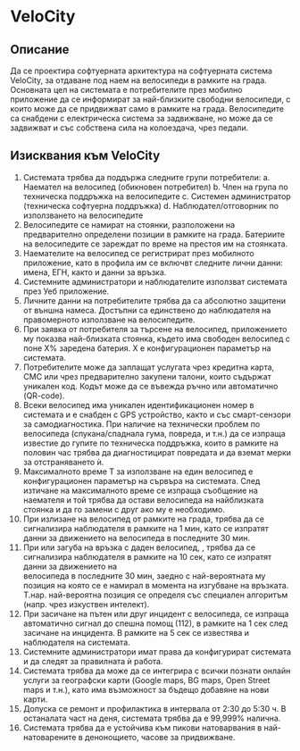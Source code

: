 # VeloCity

## Описание
Да се проектира софтуерната архитектура на софтуерната система VeloCity, за отдаване
под наем на велосипеди в рамките на града.
Основната цел на системата е потребителите през мобилно приложение да се
информират за най-близките свободни велосипеди, с които може да се придвижват
само в рамките на града. Велосипедите са снабдени с електрическа система за
задвижване, но може да се задвижват и със собствена сила на колоездача, чрез педали.

## Изисквания към VeloCity
  1. Системата трябва да поддържа следните групи потребители:
    a. Наемател на велосипед (обикновен потребител)
    b. Член на група по техническа поддръжка на велосипедите
    c. Системен администратор (техническа софтуерна поддръжка)
    d. Наблюдател/отговорник по използването на велосипедите
  2. Велосипедите се намират на стоянки, разположени на предварително
  определени позиции в рамките на града. Батериите на велосипедите се зареждат
  по време на престоя им на стоянката.
  3. Наемателите на велосипед се регистрират през мобилното приложение, като в
  профила им се включвт следните лични данни: имена, ЕГН, както и данни за
  връзка.
  4. Системните администратори и наблюдателите използват системата през Уеб
  приложение.
  5. Личните данни на потребителите трябва да са абсолютно защитени от външна
  намеса. Достъпни са единствено до наблюдателя на правомерното използване на
  велосипедите.
  6. При заявка от потребителя за търсене на велосипед, приложението му показва
  най-близката стоянка, където има свободен велосипед с поне Х% заредена
  батерия. Х е конфигурационен параметър на системата.
  7. Потребителите може да заплащат услугата чрез кредитна карта, СМС или чрез
  предварително закупени талони, които съдържат уникален код. Кодът може да
  се въвежда ръчно или автоматично (QR-code).
  8. Всеки велосипед има уникален идентификационен номер в системата и е
  снабден с GPS устройство, както и със смарт-сензори за самодиагностика. При
  наличие на технически проблем по велосипеда (спукана/спаднала гума, повреда,
  и т.н.) да се изпраща известие до гупите по техническа поддръжка, които в 
  рамките на половин час трябва да диагностицират повредата и да вземат мерки
  за отстраняването ѝ.
  9. Максималното време Т за използване на един велосипед е конфигурационен
  параметър на сървъра на системата. След изтичане на максималното време се
  изпраща съобщение на наемателя и той трябва да остави велосипеда на найблизката стоянка и да го замени с друг ако му е необходимо.
  10. При излизане на велосипед от рамките на града, трябва да се сигнализира
  наблюдателя в рамките на 1 мин, като се изпратят данни за движението на
  велосипеда в последните 30 мин.
  11. При или загуба на връзка с даден велосипед, , трябва да се сигнализира
  наблюдателя в рамките на 10 сек, като се изпратят данни за движението на  
  велосипеда в последните 30 мин, заедно с най-вероятната му позиция на която се
  е намирал в момента на изгубване на връзката. Т.нар. най-вероятна позиция се
  определя със специален алгоритъм (напр. чрез изкуствен интелект).
  12. При засичане на пътен или друг инцидент с велосипеда, се изпраща автоматично
  сигнал до спешна помощ (112), в рамките на 1 сек след засичане на инцидента. В
  рамките на 5 сек се известява и наблюдателя на системата.
  13. Системните администратори имат права да конфигурират системата и да следят
  за правилната ѝ работа.
  14. Системата трябва да може да се интегрира с всички познати онлайн услуги за
  географски карти (Google maps, BG maps, Open Street maps и т.н.), като има
  възможност за бъдещо добавяне на нови карти.
  15. Допуска се ремонт и профилактика в интервала от 2:30 до 5:30 ч. В останалата
  част на деня, системата трябва да е 99,999% налична.
  16. Системата трябва да е устойчива към пикови натоварвания в най-натоварените в
  денонощието, часове за придвижване.

